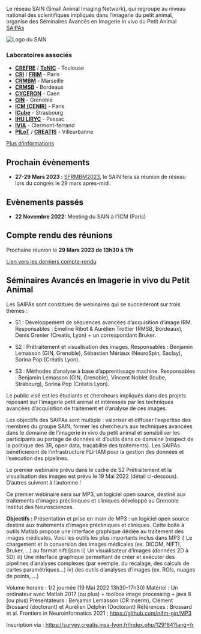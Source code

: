 Le réseau SAIN (Small Animal Imaging Network), qui regroupe au niveau national des
scientifiques impliqués dans l’imagerie du petit animal, organise des Séminaires
Avancés en Imagerie in vivo du Petit Animal [SAIPAs](#Séminaires-Avancés-en-Imagerie-in-vivo-du-Petit-Animal)

![Logo du SAIN](assets/images/LogoSAIN_small.png)

### Laboratoires associés
- [**CREFRE**](https://anexplo.genotoul.fr/exploration-non-invasive/) / [**ToNIC**](https://tonic.inserm.fr/) - Toulouse
- [**CRI**](https://cri1149.fr/) / [**FRIM**](https://plateformes.u-paris.fr/federation-de-recherche-en-imagerie-multimodale-frim/) - Paris
- [**CRMBM**](https://crmbm.univ-amu.fr/) - Marseille
- [**CRMSB**](https://www.rmsb.u-bordeaux.fr/fr/) - Bordeaux
- [**CYCERON**](https://www.cyceron.fr/) - Caen
- [**GIN**](https://tinyurl.com/d9vx4b3h) - Grenoble
- [**ICM (CENIR)**](https://institutducerveau-icm.org/en/cenir-irm-en/) - Paris
- [**ICube**](https://icube.unistra.fr/) - Strasbourg
- [**IHU LIRYC**](https://www.ihu-liryc.fr/les-plateformes-de-recherche-et-dinnovation/#1) - Pessac
- [**IVIA**](https://ivia.uca.fr/) - Clermont-ferrand
- [**PILoT**](https://www.creatis.insa-lyon.fr/site7/en/PILoT) / [**CREATIS**](https://www.creatis.insa-lyon.fr/site7/en) - Villeurbanne

[Plus d'informations](Laboratoire.md)

## Prochain évènements

- **27-29 Mars 2023 :** [SFRMBM2023](https://www.sfrmbm2023.fr/), le SAIN fera sa réunion de réseau lors du congrès le 29 mars après-midi.

## Evènements passés

- **22 Novembre 2022:** Meeting du SAIN à l'ICM (Paris)

## Compte rendu des réunions

Prochaine réunion le **29 Mars 2023 de 13h30 à 17h**

[Lien vers les derniers compte-rendu](https://github.com/SAIN-IMAGING/WIKI-SAIN/tree/main/CR)

## Séminaires Avancés en Imagerie in vivo du Petit Animal

Les SAIPAs sont constitués de webinaires qui se succèderont sur trois thèmes :

- S1 : Développement de séquences avancées d’acquisition d’image IRM. Responsables : Emeline Ribot
& Aurélien Trottier (RMSB, Bordeaux), Denis Grenier (Creatis, Lyon) + un correspondant Bruker.

- S2 : Prétraitement et visualisation des images. Responsables : Benjamin Lemasson (GIN, Grenoble),
Sébastien Mériaux (NeuroSpin, Saclay), Sorina Pop (Créatis Lyon).

- S3 : Méthodes d’analyse à base d’apprentissage machine. Responsables : Benjamin Lemasson (GIN,
Grenoble), Vincent Noblet (Icube, Strabourg), Sorina Pop (Créatis Lyon).

Le public visé est les étudiants et chercheurs impliqués dans des projets reposant sur l’imagerie petit
animal et intéressés par les techniques avancées d’acquisition de traitement et d’analyse de ces
images.

Les objectifs des SAIPAs sont multiple : valoriser et diffuser l’expertise des membres du groupe SAIN,
former les chercheurs aux techniques avancées dans le domaine de l’imagerie in vivo du petit animal
et sensibiliser les participants au partage de données et d’outils dans ce domaine (respect de la politique
des 3R, open data, traçabilité des traitements). Les SAIPAs bénéficieront de l’infrastructure FLI-IAM
pour la gestion des données et l’exécution des pipelines.

Le premier webinaire prévu dans le cadre de S2 Prétraitement et la visualisation des images est prévu
le 19 Mai 2022 (détail ci-dessous). D’autres suivront à l’automne !

Ce premier webinaire sera sur MP3, un logiciel open source, destiné aux traitements d’images
précliniques et cliniques développé au Grenoble Institut des Neurosciences.

**Objectifs :** Présentation et prise en main de MP3 : un logiciel open source destiné aux
traitements d’images précliniques et cliniques.
Cette boîte à outils Matlab propose une interface graphique dédiée au traitement des images médicales.
Voici les outils les plus importants inclus dans MP3
i) Le chargement et la conversion des images médicales (ex. DICOM, NIFTI, Bruker, …) au format
nifti/json
ii) Un visualisateur d’images (données 2D à 5D)
iii) Une interface graphique permettant de créer et exécuter des pipelines d’analyses complexes (par
exemple, du recalage, des calculs de cartes paramétriques…)
iv) des outils d’analyses d’images (ex. ROIs, nuages de points, …)

Volume horaire : 1/2 journée (19 Mai 2022 13h30-17h30)
Matériel : Un ordinateur avec Matlab 2017 (ou plus) + toolbox image processing + java 8 (ou plus)
Présentateurs : Benjamin Lemasson (CR Inserm), Clément Brossard (doctorant) et Aurélien Delphin
(Doctorant)
Références : Brossard et al. Frontiers in Neuroinformatics 2021 ; https://github.com/nifm-gin/MP3

Inscription via : https://survey.creatis.insa-lyon.fr/index.php/129184?lang=fr
